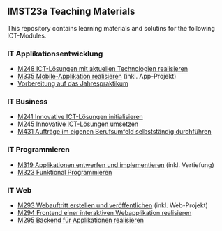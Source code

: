 ## IMST23a Teaching Materials

This repository contains learning materials and solutins for the following ICT-Modules.

### IT Applikationsentwicklung 

- [M248 ICT-Lösungen mit aktuellen Technologien realisieren](../../../../m248)
- [M335 Mobile-Applikation realisieren](../../../../m335) (inkl. App-Projekt)
- [Vorbereitung auf das Jahrespraktikum](../../../../prakt)

### IT Business

- [M241 Innovative ICT-Lösungen initialisieren](../../../../m241_m245)
- [M245 Innovative ICT-Lösungen umsetzen](../../../../m241_m245)
- [M431 Aufträge im eigenen Berufsumfeld selbstständig durchführen](../../../../m293)

### IT Programmieren

- [M319 Applikationen entwerfen und implementieren](../../../../m319) (inkl. Vertiefung)
- [M323 Funktional Programmieren](../../../../m323)

### IT Web

- [M293 Webauftritt erstellen und veröffentlichen](../../../../m293) (inkl. Web-Projekt)
- [M294 Frontend einer interaktiven Webapplikation realisieren](../../../../m294)
- [M295 Backend für Applikationen realisieren](../../../../m293)
